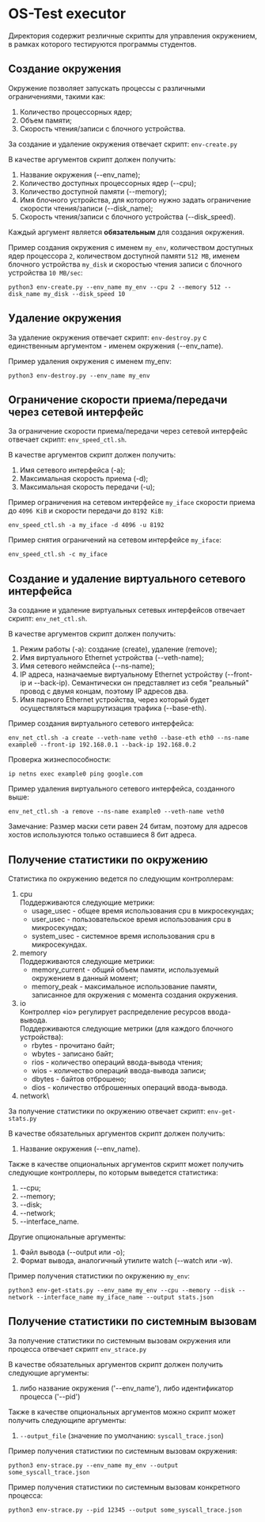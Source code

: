 # OS-Test executor

Директория содержит резличные скрипты для управления окружением, в рамках которого тестируются программы студентов.

## Создание окружения

Окружение позволяет запускать процессы с различными ограничениями, такими как:
1. Количество процессорных ядер;
2. Объем памяти;
3. Скорость чтения/записи с блочного устройства.

За создание и удаление окружения отвечает скрипт: `env-create.py`

В качестве аргументов скрипт должен получить:
1. Название окружения (--env_name);
2. Количество доступных процессорных ядер (--cpu);
3. Количество доступной памяти (--memory);
4. Имя блочного устройства, для которого нужно задать ограничение скорости чтения/записи (--disk_name);
5. Скорость чтения/записи с блочного устройства (--disk_speed).

Каждый аргумент является **обязательным** для создания окружения.

Пример создания окружения с именем `my_env`, количеством доступных ядер процессора `2`, количеством доступной памяти `512 MB`, именем блочного устройства `my_disk` и скоростью чтения записи с блочного устройства `10 MB/sec`:

`python3 env-create.py --env_name my_env --cpu 2 --memory 512 --disk_name my_disk --disk_speed 10`

## Удаление окружения

За удаление окружения отвечает скрипт: `env-destroy.py` с единственным аргументом - именем окружения (--env_name).

Пример удаления окружения с именем my_env:

`python3 env-destroy.py --env_name my_env`

## Ограничение скорости приема/передачи через сетевой интерфейс

За ограничение скорости приема/передачи через сетевой интерфейс отвечает скрипт: `env_speed_ctl.sh`.

В качестве аргументов скрипт должен получить:
1. Имя сетевого интерфейса (-a);
2. Максимальная скорость приема (-d);
3. Максимальная скорость передачи (-u);

Пример ограничения на сетевом интерфейсе `my_iface` скорости приема до `4096 KiB` и скорости передачи до `8192 KiB`:

`env_speed_ctl.sh -a my_iface -d 4096 -u 8192`

Пример снятия ограничений на сетевом интерфейсе `my_iface`:

`env_speed_ctl.sh -c my_iface`

## Создание и удаление виртуального сетевого интерфейса

За создание и удаление виртуальных сетевых интерфейсов отвечает скрипт: `env_net_ctl.sh`.

В качестве аргументов скрипт должен получить:
1. Режим работы (-a): создание (create), удаление (remove);
2. Имя виртуального Ethernet устройства (--veth-name);
3. Имя сетевого неймспейса (--ns-name);
4. IP адреса, назначаемые виртуальному Ethernet устройству (--front-ip и --back-ip). Семантически он представляет из себя "реальный" провод с двумя концам, поэтому IP адресов два.
5. Имя парного Ethernet устройства, через который будет осуществляться маршрутизация трафика (--base-eth).

Пример создания виртуального сетевого интерфейса:

`env_net_ctl.sh -a create --veth-name veth0 --base-eth eth0 --ns-name example0 --front-ip 192.168.0.1 --back-ip 192.168.0.2`

Проверка жизнеспособности:

`ip netns exec example0 ping google.com`

Пример удаления виртуального сетевого интерфейса, созданного выше:

`env_net_ctl.sh -a remove --ns-name example0 --veth-name veth0`

Замечание: Размер маски сети равен 24 битам, поэтому для адресов хостов используются только оставшиеся 8 бит адреса.

## Получение статистики по окружению

Статистика по окружению ведется по следующим контроллерам:
1. cpu\
    Поддерживаются следующие метрики:
    - usage_usec - общее время использования cpu в микросекундах;
    - user_usec - пользовательское время использования cpu в микросекундах;
    - system_usec - системное время использования cpu в микросекундах.
2. memory\
    Поддерживаются следующие метрики:
   - memory_current - общий объем памяти, используемый окружением в данный момент;
   - memory_peak - максимальное использование памяти, записанное для окружения с момента создания окружения.
3. io\
    Контроллер «io» регулирует распределение ресурсов ввода-вывода.\
    Поддерживаются следующие метрики (для каждого блочного устройства):
    - rbytes - прочитано байт;
    - wbytes - записано байт;
    - rios - количество операций ввода-вывода чтения;
    - wios - количество операций ввода-вывода записи;
    - dbytes - байтов отброшено;
    - dios - количество отброшенных операций ввода-вывода.
4. network\
    

За получение статистики по окружению отвечает скрипт: `env-get-stats.py`

В качестве обязательных аргументов скрипт должен получить:
1. Название окружения (--env_name).

Также в качестве опциональных аргументов скрипт может получить следующие контроллеры, по которым выведется статистика:
1. --cpu;
2. --memory;
3. --disk;
4. --network;
5. --interface_name.

Другие опциональные аргументы:
1. Файл вывода (--output или -o);
2. Формат вывода, аналогичный утилите watch (--watch или -w).

Пример получения статистики по окружению `my_env`:

`python3 env-get-stats.py --env_name my_env --cpu --memory --disk --network --interface_name my_iface_name --output stats.json`

## Получение статистики по системным вызовам
За получение статистики по системным вызовам окружения или процесса отвечает скрипт `env_strace.py`

В качестве обязательных аргументов скрипт должен получить следующие аргументы:
1. либо название окружения ('--env_name'), либо идентификатор процесса ('--pid')

Также в качестве опциональных аргументов можно скрипт может получить следующипе аргументы:
1. `--output_file` (значение по умолчанию: `syscall_trace.json`)

Пример получения статистики по системным вызовам окружения:

`python3 env-strace.py --env_name my_env --output some_syscall_trace.json`

Пример получения статистики по системным вызовам конкретного процесса:

`python3 env-strace.py --pid 12345 --output some_syscall_trace.json`
